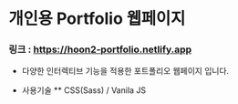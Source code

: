 # 개인용 Portfolio 웹페이지

### 링크 : https://hoon2-portfolio.netlify.app

* 다양한 인터렉티브 기능을 적용한 포트폴리오 웹페이지 입니다.
 
* 사용기술
**  CSS(Sass) / Vanila JS
